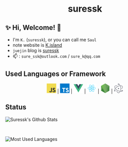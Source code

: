 # <div align="center">suressk</div>

## ✨ Hi, Welcome! 👋

- I'm `K.` (`suressk`), or you can call me `Saul`
- note website is [K.island](http://suressk.com)
- `juejin` blog is [suressk](https://juejin.cn/user/3940246036945822)
- 📫 : `sure_ssk@outlook.com` / `sure_k@qq.com`

<!--
## ✨ _special_ ✨

🤩 🧐 😄

Here are some ideas to get you started (you can guess...😄):

- 🔭 a simple vite: [sure-vite](https://github.com/suressk/sure-vite)
- 🔭 a simple-cesium-demo with vue2: [simple-cesium-demo](https://github.com/suressk/simple-cesium-pro)
- 🌱 I’m currently learning `React`, `Taro`, `Electron`, `vite` and so on...

Others...

- 😄 Pronouns: K.
- 👯 I’m looking to collaborate on ...
- 🤔 I’m looking for help with ...
- 💬 Ask me about ...
- ⚡ Fun fact: ...
-->

## Used Languages or Framework

<div align="center">
  <code><img height="30" src="https://raw.githubusercontent.com/github/explore/80688e429a7d4ef2fca1e82350fe8e3517d3494d/topics/javascript/javascript.png"></code> |
  <code><img height="30" src="https://raw.githubusercontent.com/github/explore/80688e429a7d4ef2fca1e82350fe8e3517d3494d/topics/typescript/typescript.png"></code> |
  <code><img height="30" src="https://raw.githubusercontent.com/github/explore/80688e429a7d4ef2fca1e82350fe8e3517d3494d/topics/vue/vue.png"></code> |
  <code><img height="30" src="https://raw.githubusercontent.com/github/explore/80688e429a7d4ef2fca1e82350fe8e3517d3494d/topics/react/react.png"></code> |
  <code><img height="30" src="https://raw.githubusercontent.com/github/explore/80688e429a7d4ef2fca1e82350fe8e3517d3494d/topics/nodejs/nodejs.png"></code> |
  <code><img height="30" src="https://raw.githubusercontent.com/github/explore/80688e429a7d4ef2fca1e82350fe8e3517d3494d/topics/electron/electron.png"></code>
</div>

## Status

![Suressk's Github Stats](https://github-readme-stats.vercel.app/api?username=suressk&layout=compact&theme=onedark)

<br />

![Most Used Languages](https://github-readme-stats.vercel.app/api/top-langs/?username=suressk&layout=compact&theme=onedark)

<!-- `It doesn't include work mailbox statistics` -->
